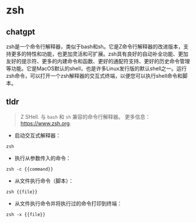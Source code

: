 # zsh 
## chatgpt 
zsh是一个命令行解释器，类似于bash和sh。它是Z命令行解释器的改进版本，支持更多的特性和功能，也更加灵活和可扩展。zsh具有良好的自动补全功能、更加友好的提示符、更多的内建命令和函数、更好的通配符支持、更好的历史命令管理等功能。它是MacOS默认的shell，也是许多Linux发行版的默认shell之一。运行zsh命令，可以打开一个zsh解释器的交互式终端，以便您可以执行shell命令和脚本。 

## tldr 
 
> Z SHell.
> 与 `bash` 和 `sh` 兼容的命令行解释器。
> 更多信息：<https://www.zsh.org>.

- 启动交互式解释器：

`zsh`

- 执行从参数传入的命令：

`zsh -c {{command}}`

- 从文件执行命令（脚本）：

`zsh {{file}}`

- 从文件执行命令并将执行过的命令打印到终端：

`zsh -x {{file}}`
